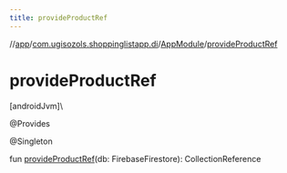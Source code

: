 ```yaml
---
title: provideProductRef
---
```

//[app](../../../index.html)/[com.ugisozols.shoppinglistapp.di](../index.html)/[AppModule](index.html)/[provideProductRef](provide-product-ref.html)



# provideProductRef



[androidJvm]\




@Provides



@Singleton



fun [provideProductRef](provide-product-ref.html)(db: FirebaseFirestore): CollectionReference




